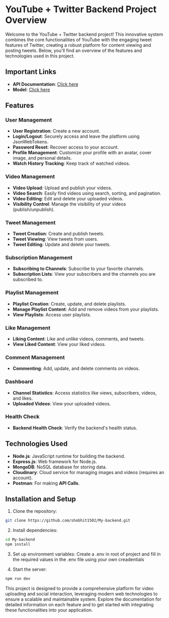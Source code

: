 <!-- # this is my backend project

This is backend project in javascript

- [Model link](https://app.eraser.io/workspace/YtPqZ1VogxGy1jzIDkzj) -->

# YouTube + Twitter Backend Project Overview

Welcome to the YouTube + Twitter backend project! This innovative system combines the core functionalities of YouTube with the engaging tweet features of Twitter, creating a robust platform for content viewing and posting tweets. Below, you'll find an overview of the features and technologies used in this project.

## Important Links
- **API Documentation**: [Click here](#)
- **Model**: [Click here](https://app.eraser.io/workspace/YtPqZ1VogxGy1jzIDkzj)

## Features

### User Management
- **User Registration**: Create a new account.
- **Login/Logout**: Securely access and leave the platform using JsonWebTokens.
- **Password Reset**: Recover access to your account.
- **Profile Management**: Customize your profile with an avatar, cover image, and personal details.
- **Watch History Tracking**: Keep track of watched videos.

### Video Management
- **Video Upload**: Upload and publish your videos.
- **Video Search**: Easily find videos using search, sorting, and pagination.
- **Video Editing**: Edit and delete your uploaded videos.
- **Visibility Control**: Manage the visibility of your videos (publish/unpublish).

### Tweet Management
- **Tweet Creation**: Create and publish tweets.
- **Tweet Viewing**: View tweets from users.
- **Tweet Editing**: Update and delete your tweets.

### Subscription Management
- **Subscribing to Channels**: Subscribe to your favorite channels.
- **Subscription Lists**: View your subscribers and the channels you are subscribed to.

### Playlist Management
- **Playlist Creation**: Create, update, and delete playlists.
- **Manage Playlist Content**: Add and remove videos from your playlists.
- **View Playlists**: Access user playlists.

### Like Management
- **Liking Content**: Like and unlike videos, comments, and tweets.
- **View Liked Content**: View your liked videos.

### Comment Management
- **Commenting**: Add, update, and delete comments on videos.

### Dashboard
- **Channel Statistics**: Access statistics like views, subscribers, videos, and likes.
- **Uploaded Videos**: View your uploaded videos.

### Health Check
- **Backend Health Check**: Verify the backend's health status.

## Technologies Used
- **Node.js**: JavaScript runtime for building the backend.
- **Express.js**: Web framework for Node.js.
- **MongoDB**: NoSQL database for storing data.
- **Cloudinary**: Cloud service for managing images and videos (requires an account).
- **Postman**: For making **API Calls**.

## Installation and Setup

1. Clone the repository:

```bash
git clone https://github.com/shobhit1502/My-backend.git
```

2. Install dependencies:
```bash
cd My-backend
npm install
```

3. Set up environment variables: Create a .env in root of project and fill in the required values in the .env file using your own creadentials

4. Start the server:
```bash
npm run dev
```



This project is designed to provide a comprehensive platform for video uploading and social interaction, leveraging modern web technologies to ensure a scalable and maintainable system. Explore the documentation for detailed information on each feature and to get started with integrating these functionalities into your application.





